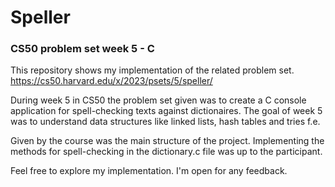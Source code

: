 # Speller
### CS50 problem set week 5 - C
This repository shows my implementation of the related problem set.<br>
https://cs50.harvard.edu/x/2023/psets/5/speller/

During week 5 in CS50 the problem set given was to create a C console application for spell-checking texts against dictionaires.
The goal of week 5 was to understand data structures like linked lists, hash tables and tries f.e.

Given by the course was the main structure of the project. 
Implementing the methods for spell-checking in the dictionary.c file was up to the participant.

Feel free to explore my implementation. I'm open for any feedback.



